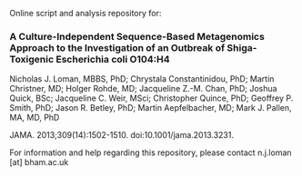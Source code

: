 
Online script and analysis repository for:

### A Culture-Independent Sequence-Based Metagenomics Approach to the Investigation of an Outbreak of Shiga-Toxigenic Escherichia coli O104:H4

Nicholas J. Loman, MBBS, PhD; Chrystala Constantinidou, PhD; Martin Christner, MD; Holger Rohde, MD; Jacqueline Z.-M. Chan, PhD; Joshua Quick, BSc; Jacqueline C. Weir, MSci; Christopher Quince, PhD; Geoffrey P. Smith, PhD; Jason R. Betley, PhD; Martin Aepfelbacher, MD; Mark J. Pallen, MA, MD, PhD

JAMA. 2013;309(14):1502-1510. doi:10.1001/jama.2013.3231.

For information and help regarding this repository, please contact n.j.loman [at] bham.ac.uk



